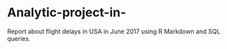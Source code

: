 # Analytic-project-in-
Report about flight delays in USA in June 2017 using R Markdown and SQL queries.
